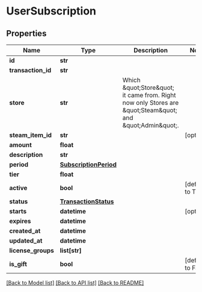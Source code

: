 # UserSubscription



## Properties
Name | Type | Description | Notes
------------ | ------------- | ------------- | -------------
**id** | **str** |  | 
**transaction_id** | **str** |  | 
**store** | **str** | Which \&quot;Store\&quot; it came from. Right now only Stores are \&quot;Steam\&quot; and \&quot;Admin\&quot;. | 
**steam_item_id** | **str** |  | [optional] 
**amount** | **float** |  | 
**description** | **str** |  | 
**period** | [**SubscriptionPeriod**](SubscriptionPeriod.md) |  | 
**tier** | **float** |  | 
**active** | **bool** |  | [default to True]
**status** | [**TransactionStatus**](TransactionStatus.md) |  | 
**starts** | **datetime** |  | [optional] 
**expires** | **datetime** |  | 
**created_at** | **datetime** |  | 
**updated_at** | **datetime** |  | 
**license_groups** | **list[str]** |  | 
**is_gift** | **bool** |  | [default to False]

[[Back to Model list]](../README.md#documentation-for-models) [[Back to API list]](../README.md#documentation-for-api-endpoints) [[Back to README]](../README.md)


